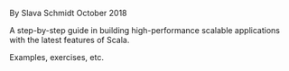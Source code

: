 By Slava Schmidt
October 2018

A step-by-step guide in building high-performance scalable applications with the latest features of Scala.

Examples, exercises, etc.